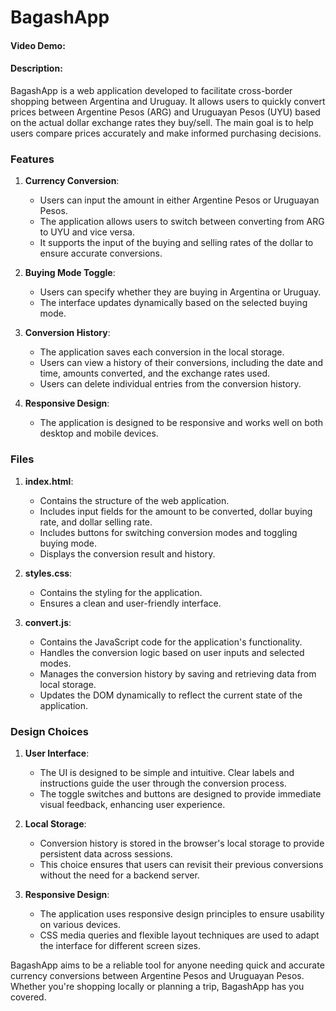 # BagashApp
#### Video Demo:  <URL HERE>
#### Description:

BagashApp is a web application developed to facilitate cross-border shopping between Argentina and Uruguay. It allows users to quickly convert prices between Argentine Pesos (ARG) and Uruguayan Pesos (UYU) based on the actual dollar exchange rates they buy/sell. The main goal is to help users compare prices accurately and make informed purchasing decisions.

### Features

1. **Currency Conversion**:
   - Users can input the amount in either Argentine Pesos or Uruguayan Pesos.
   - The application allows users to switch between converting from ARG to UYU and vice versa.
   - It supports the input of the buying and selling rates of the dollar to ensure accurate conversions.

2. **Buying Mode Toggle**:
   - Users can specify whether they are buying in Argentina or Uruguay.
   - The interface updates dynamically based on the selected buying mode.

3. **Conversion History**:
   - The application saves each conversion in the local storage.
   - Users can view a history of their conversions, including the date and time, amounts converted, and the exchange rates used.
   - Users can delete individual entries from the conversion history.

4. **Responsive Design**:
   - The application is designed to be responsive and works well on both desktop and mobile devices.

### Files

1. **index.html**:
   - Contains the structure of the web application.
   - Includes input fields for the amount to be converted, dollar buying rate, and dollar selling rate.
   - Includes buttons for switching conversion modes and toggling buying mode.
   - Displays the conversion result and history.

2. **styles.css**:
   - Contains the styling for the application.
   - Ensures a clean and user-friendly interface.

3. **convert.js**:
   - Contains the JavaScript code for the application's functionality.
   - Handles the conversion logic based on user inputs and selected modes.
   - Manages the conversion history by saving and retrieving data from local storage.
   - Updates the DOM dynamically to reflect the current state of the application.

### Design Choices

1. **User Interface**:
   - The UI is designed to be simple and intuitive. Clear labels and instructions guide the user through the conversion process.
   - The toggle switches and buttons are designed to provide immediate visual feedback, enhancing user experience.

2. **Local Storage**:
   - Conversion history is stored in the browser's local storage to provide persistent data across sessions.
   - This choice ensures that users can revisit their previous conversions without the need for a backend server.

3. **Responsive Design**:
   - The application uses responsive design principles to ensure usability on various devices.
   - CSS media queries and flexible layout techniques are used to adapt the interface for different screen sizes.


BagashApp aims to be a reliable tool for anyone needing quick and accurate currency conversions between Argentine Pesos and Uruguayan Pesos. Whether you're shopping locally or planning a trip, BagashApp has you covered.
